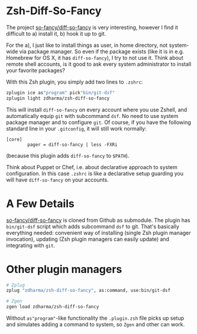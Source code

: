 # Zsh-Diff-So-Fancy

The project [so-fancy/diff-so-fancy](https://github.com/so-fancy/diff-so-fancy) is very
interesting, however I find it difficult to a) install it, b) hook it up to git.

For the a), I just like to install things as user, in home directory, not system-wide via
package manager. So even if the package exists (like it is in e.g. Homebrew for OS X, it
has `diff-so-fancy`), I try to not use it. Think about remote shell accounts, is it good
to ask every system administrator to install your favorite packages?

With this Zsh plugin, you simply add two lines to `.zshrc`:

```zsh
zplugin ice as"program" pick"bin/git-dsf"
zplugin light zdharma/zsh-diff-so-fancy
```

This will install `diff-so-fancy` on every account where you use Zshell, and automatically
equip `git` with subcommand `dsf`. No need to use system package manager and to configure
`git`. Of course, if you have the following standard line in your `.gitconfig`, it will
still work normally:

```
[core]
        pager = diff-so-fancy | less -FXRi
```

(because this plugin adds `diff-so-fancy` to `$PATH`).

Think about Puppet or Chef, i.e. about declarative approach to system configuration.
In this case `.zshrc` is like a declarative setup guarding you will have `diff-so-fancy`
on your accounts.

# A Few Details

[so-fancy/diff-so-fancy](https://github.com/so-fancy/diff-so-fancy) is cloned from
Github as submodule. The plugin has `bin/git-dsf` script which adds subcommand `dsf`
to git. That's basically everything needed: convenient way of installing (single Zsh
plugin manager invocation), updating (Zsh plugin managers can easily update) and
integrating with `git`.

# Other plugin managers

```zsh
# Zplug
zplug "zdharma/zsh-diff-so-fancy", as:command, use:bin/git-dsf

# Zgen
zgen load zdharma/zsh-diff-so-fancy
```

Without `as"program"`-like functionality the `.plugin.zsh` file picks up setup
and simulates adding a command to system, so `Zgen` and other can work.
